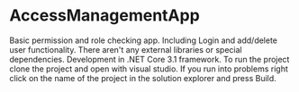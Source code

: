 # AccessManagementApp
Basic permission and role checking app. Including Login and add/delete user functionality.
There aren't any external libraries or special dependencies.
Development in .NET Core 3.1 framework. To run the project clone the project and open with visual studio. 
If you run into problems right click on the name of the project in the solution explorer and press Build.

